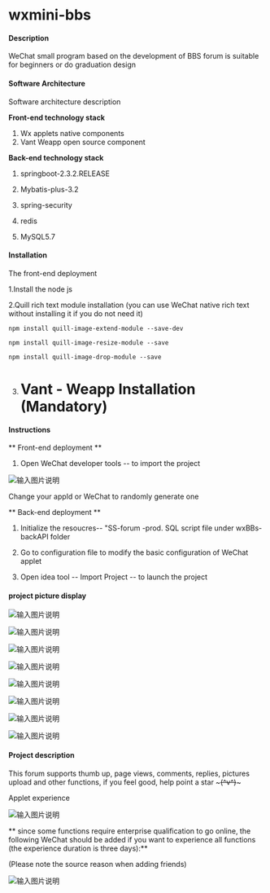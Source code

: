 # wxmini-bbs

#### Description
WeChat small program based on the development of BBS forum is suitable for beginners or do graduation design

#### Software Architecture
Software architecture description

 **Front-end technology stack** 

1. Wx applets native components
2. Vant Weapp open source component

 **Back-end technology stack** 

1. springboot-2.3.2.RELEASE

2. Mybatis-plus-3.2

3. spring-security

4. redis

5. MySQL5.7

#### Installation

The front-end deployment

1.Install the node js

2.Quill rich text module installation (you can use WeChat native rich text without installing it if you do not need it)

    npm install quill-image-extend-module --save-dev

    npm install quill-image-resize-module --save

    npm install quill-image-drop-module --save

3. # Vant - Weapp Installation (Mandatory)


#### Instructions

** Front-end deployment **

1.  Open WeChat developer tools -- to import the project

![输入图片说明](https://images.gitee.com/uploads/images/2020/1109/113403_85249daa_1847481.png "开源01.png")

Change your appId or WeChat to randomly generate one

** Back-end deployment **

1. Initialize the resoucres-- "SS-forum -prod. SQL script file under wxBBs-backAPI folder

2. Go to configuration file to modify the basic configuration of WeChat applet

3. Open idea tool -- Import Project -- to launch the project

#### project picture display

![输入图片说明](https://images.gitee.com/uploads/images/2020/1109/135618_27c821c7_1847481.png "开源02.png")

![输入图片说明](https://images.gitee.com/uploads/images/2020/1109/135649_bf6a8615_1847481.png "开源07.png")

![输入图片说明](https://images.gitee.com/uploads/images/2020/1109/135702_12107ec7_1847481.png "开源08.png")

![输入图片说明](https://images.gitee.com/uploads/images/2020/1109/135712_797e7e1f_1847481.png "开源09.png")

![输入图片说明](https://images.gitee.com/uploads/images/2020/1109/135724_518f7e7e_1847481.png "开源03.png")

![输入图片说明](https://images.gitee.com/uploads/images/2020/1109/135734_0ff08fe0_1847481.png "开源04.png")

![输入图片说明](https://images.gitee.com/uploads/images/2020/1109/135746_ad697685_1847481.png "开源05.png")

![输入图片说明](https://images.gitee.com/uploads/images/2020/1109/135756_7d7dd3ea_1847481.png "开源06.png")


#### Project description
This forum supports thumb up, page views, comments, replies, pictures upload and other functions,
 if you feel good, help point a star ~~~(^v^)~~~

Applet experience

![输入图片说明](https://images.gitee.com/uploads/images/2020/1109/141349_d2d065f6_1847481.png "小程序二维码.png")

** since some functions require enterprise qualification to go online, the following WeChat should be added if you want to experience all functions (the experience duration is three days):**

(Please note the source reason when adding friends)

![输入图片说明](https://images.gitee.com/uploads/images/2020/1109/142041_d6439b77_1847481.png "个人3.png")